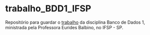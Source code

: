 # trabalho_BDD1_IFSP
Repositório para guardar o [trabalho](https://github.com/BizerraGuU/trabalho_BDD1_IFSP/blob/main/BdD/Projeto%20Semestral-Departamento%20Jurídico%20DJa-SPOBDD1-2024-01-APRESENTAR%20EM%2011.06.2024.pdf) da disciplina Banco de Dados 1, ministrada pela Professora Eurides Balbino, no IFSP - SP.

